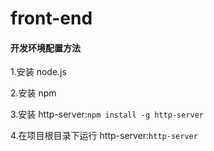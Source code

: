 # front-end

#### 开发环境配置方法

1.安装 node.js

2.安装 npm

3.安装 http-server:`npm install -g http-server`

4.在项目根目录下运行 http-server:`http-server`
